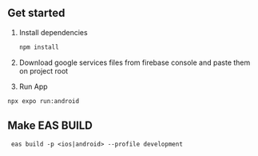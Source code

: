 ## Get started

1. Install dependencies

   ```bash
   npm install
   ```

2. Download google services files from firebase console and paste them on project root

3. Run App

```
npx expo run:android
```

## Make EAS BUILD

```
 eas build -p <ios|android> --profile development
```
